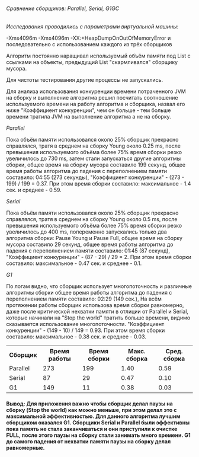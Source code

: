 ###### Сравнение сборщиков: Parallel, Serial, G1GC

*Исследования проводились с параметрами виртуальной машины*:<p>
-Xms4096m -Xmx4096m -XX:+HeapDumpOnOutOfMemoryError и последовательно с использованием каждого из трёх сборщиков
<p>Алгоритм постоянно наращивал используемый объём памяти под List с ссылками на объекты, предыдущий List "скармливался" сборщику мусора.
<p>Для чистоты тестирования другие процессы не запускались.
<p>Для анализа использования конкуренции времени потраченного JVM на сборку и выполнение алгоритма решил посчитать соотношение используемого времени на работу алгоритма и сборщика, назвал его ниже "Коэффициент конкуренции", чем он больше - тем больше времени тратила JVM на выполнение алгоритма а не на сборку. 

*Parallel*
<p>Пока объём памяти использовался около 25% сборщик прекрасно справлялся, тратя в среднем на сборку Young около 0.25 ms, после превышения используемого объёма более 75% время сборки резко увеличилось до 730 ms, затем стали запускаться другие алгоритмы сборки, общее время на сборку мусора составило 199 секунд, общее время работы алгоритма до падения с переполнением памяти составило: 04:55 (273 секунды), "Коэффициент конкуренции" - (273 - 199) / 199 = 0.37. При этом время сборки составило: максимальное - 1.4 сек. и среднее - 0.59.   

*Serial*
<p>Пока объём памяти использовался около 25% сборщик прекрасно справлялся, тратя в среднем на сборку Young около 0.5 ms, после превышения используемого объёма более 75% время сборки резко увеличилось до 400 ms, попеременно запускались только два алгоритма сборки: Pause Young и Pause Full, общее время на сборку мусора составило 29 секунд, общее время работы алгоритма до падения с переполнением памяти составило: 01:45 (87 секунд), "Коэффициент конкуренции" - (87 - 29) / 29 = 2. При этом время сборки составило: максимальное - 0.47 сек. и среднее - 0.1.   

*G1*
<p>По логам видно, что сборщик использует многопоточность и различные алгоритмы сборки
общее время работы алгоритма до падения с переполнением памяти составило: 02:29 (149 сек.), На всём протяжении работы сборщик использова время сборки равномерно, даже после критической нехватки памяти в отлиции от Parallel и Serial, которые начинали на "Stop the world" тратить больше времени, видимо сказывается использование многопоточности. "Коэффициент конкуренции" - (149 - 10) / 149 = 0.93. При этом время сборки составило: максимальное - 0.38 сек. и среднее - 0.03.

<table title="Сравнительная таблица">
<tr>
    <th>Сборщик</th>
    <th>Время работы</th>
    <th>Время сборки</th>
    <th>Макс. сборка</th>
    <th>Сред. сборка</th>
</tr>

<tr>
<td>Parallel</td>
<td>273</td>
<td>199</td>
<td>1.40</td>
<td>0.59</td>
</tr>

<tr>
<td>Serial</td>
<td>87</td>
<td>29</td>
<td>0.47</td>
<td>0.10</td>
</tr>

<tr>
<td>G1</td>
<td>149</td>
<td>11</td>
<td>0.38</td>
<td>0.03</td>
</tr>

</table>

<H4>Вывод: Для приложения важно чтобы сборщик делал паузы на сборку (Stop the world) как можно меньше, при этом делал это с максимальной эффективностью. Для данного алгоритма лучшим сборщиком оказался G1. Сборщики Serial и Parallel были эффективны пока память не стала заканчиваться и они приступили к очистке FULL, после этого паузы на сборку стали занимать много времени. G1 до самого падения от нехватки памяти паузы на сборку делал равномерные.    
